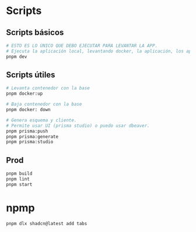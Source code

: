
# Scripts

## Scripts básicos

```bash
# ESTO ES LO ÚNICO QUE DEBO EJECUTAR PARA LEVANTAR LA APP.
# Ejecuta la aplicación local, levantando docker, la aplicación, los api mocks, etc.
pnpm dev
```

## Scripts útiles

```bash
# Levanta contenedor con la base
pnpm docker:up

# Baja contenedor con la base
pnpm docker: down

# Genera esquema y cliente. 
# Permite usar UI (prisma studio) o puedo usar dbeaver.
pnpm prisma:push
pnpm prisma:generate
pnpm prisma:studio
```

## Prod

```bash
pnpm build
pnpm lint
pnpm start
```

# npmp

```bash
pnpm dlx shadcn@latest add tabs
```